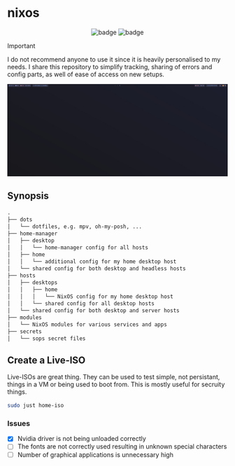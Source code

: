 # nixos

<div align="center">
    <img src="https://github.com/micartey/nixos/actions/workflows/flake-check.yml/badge.svg" alt="badge">
    <img src="https://github.com/micartey/nixos/actions/workflows/dead-code.yml/badge.svg" alt="badge">
</div>

> [!IMPORTANT]
> I do not recommend anyone to use it since it is heavily personalised to my needs.
> I share this repository to simplify tracking, sharing of errors and config parts, as well of ease of access on new setups.

![img](preview.png)

## Synopsis

```
.
├── dots
│   └── dotfiles, e.g. mpv, oh-my-posh, ...
├── home-manager
│   ├── desktop
│   │   └── home-manager config for all hosts
│   ├── home
│   │   └── additional config for my home desktop host
│   └── shared config for both desktop and headless hosts
├── hosts
│   ├── desktops
│   │   ├── home
│   │   │   └── NixOS config for my home desktop host
│   │   └── shared config for all desktop hosts
│   └── shared config for both desktop and server hosts
├── modules
│   └── NixOS modules for various services and apps
├── secrets
│   └── sops secret files
```

## Create a Live-ISO

Live-ISOs are great thing.
They can be used to test simple, not persistant, things in a VM or being used to boot from.
This is mostly useful for secruity things.

```bash
sudo just home-iso
```

### Issues

- [x] Nvidia driver is not being unloaded correctly
- [ ] The fonts are not correctly used resulting in unknown special characters
- [ ] Number of graphical applications is unnecessary high
